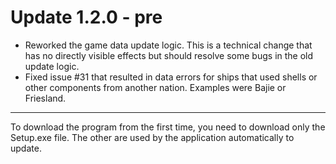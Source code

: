 # Update 1.2.0 - pre

- Reworked the game data update logic. This is a technical change that has no directly visible effects but should resolve some bugs in the old update logic.
- Fixed issue #31 that resulted in data errors for ships that used shells or other components from another nation. Examples were Bajie or Friesland.
___
To download the program from the first time, you need to download only the Setup.exe file. The other are used by the application automatically to update.

